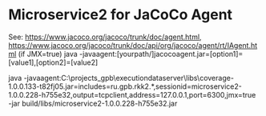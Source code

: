 # Microservice2 for JaCoCo Agent

See: https://www.jacoco.org/jacoco/trunk/doc/agent.html,
    https://www.jacoco.org/jacoco/trunk/doc/api/org/jacoco/agent/rt/IAgent.html (if JMX=true)
java -javaagent:[yourpath/]jacocoagent.jar=[option1]=[value1],[option2]=[value2]

java -javaagent:C:\projects_gpb\executiondataserver\libs\coverage-1.0.0.133-t82fj05.jar=includes=ru.gpb.rkk2.*,sessionid=microservice2-1.0.0.228-h755e32,output=tcpclient,address=127.0.0.1,port=6300,jmx=true -jar build/libs/microservice2-1.0.0.228-h755e32.jar

